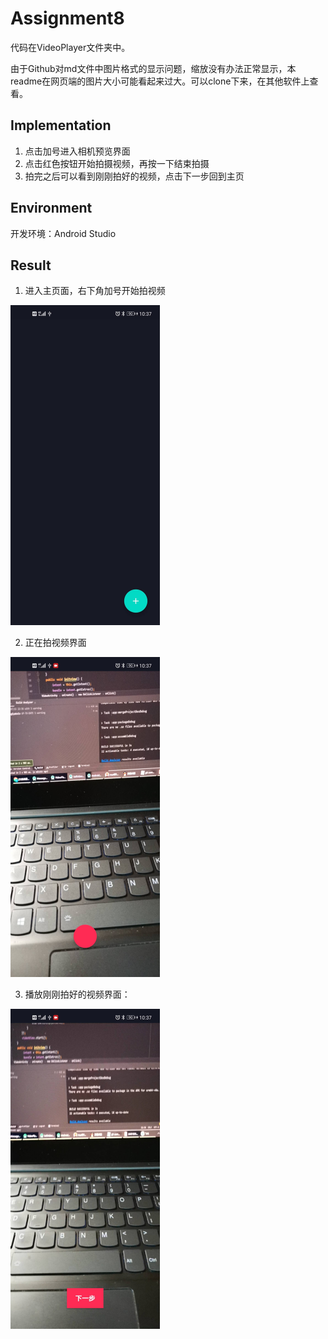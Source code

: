 # Assignment8

代码在VideoPlayer文件夹中。

由于Github对md文件中图片格式的显示问题，缩放没有办法正常显示，本readme在网页端的图片大小可能看起来过大。可以clone下来，在其他软件上查看。

## Implementation

1. 点击加号进入相机预览界面
2. 点击红色按钮开始拍摄视频，再按一下结束拍摄
3. 拍完之后可以看到刚刚拍好的视频，点击下一步回到主页

## Environment

开发环境：Android Studio

## Result

1. 进入主页面，右下角加号开始拍视频

<img src="./Images/1.jpg" alt="1" style="zoom:50%;" />

2. 正在拍视频界面

<img src="./Images/2.jpg" alt="2" style="zoom:50%;" />

3. 播放刚刚拍好的视频界面：

<img src="./Images/3.jpg" alt="3" style="zoom:50%;" />

